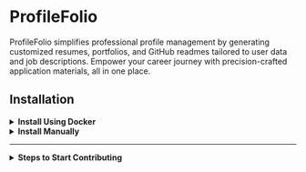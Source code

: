 # ProfileFolio

ProfileFolio simplifies professional profile management by generating customized resumes, portfolios, and GitHub readmes tailored to user data and job descriptions. Empower your career journey with precision-crafted application materials, all in one place.

## Installation

<details>
<summary><strong>Install Using Docker</strong></summary>

1.  Fork and Clone the Repository
2.  Run below commands to sping up docker container
    ```bash
    cd frontend && npm i
    ```
    ```bash
    docker-compose up --build
    ```
3.  Access the Application - Frontend: http://localhost:3000 - Backend: http://localhost:8080/api/user
</details>
<details>
<summary><strong>Install Manually</strong></summary>

> [!IMPORTANT]  
> These installation steps assume you already have Go, MongoDB and NodeJS installed on your machine.
> * Node JS - https://nodejs.org/en
> * GO      - https://go.dev/doc/install
> * MongoDB - https://www.mongodb.com/try/download/shell


 Open Mongodb atlas in localhost:27017
  Create `profileFolio` db and

**1.  Add this sample data in collection `users`**
___
```json
{
  "_id": { "$oid": "667b885950aa1b4215433ff4" },
  "basics": {
    "name": "Jane Smith",
    "username": "jsmith49",
    "label": "Software Engineer",
    "image": "https://janesmith.com/photo.jpg",
    "email": "jane.smith@gmail.com",
    "phone": "(123) 456-7890",
    "url": "https://janesmith.com",
    "summary": "Experienced software engineer with a passion for developing innovative programs.",
    "location": {
      "address": "123 Main St",
      "postalCode": "12345",
      "city": "Metropolis",
      "countryCode": "US",
      "region": "NY"
    },
    "profiles": [
      {
        "network": "LinkedIn",
        "username": "janesmith",
        "url": "https://linkedin.com/in/janesmith"
      },
      {
        "network": "GitHub",
        "username": "janesmith",
        "url": "https://github.com/janesmith"
      }
    ]
  },
  "work": [
    {
      "name": "TechCorp",
      "position": "Senior Developer",
      "url": "https://techcorp.com",
      "startDate": {
        "$date": "2018-05-01T00:00:00Z"
      },
      "endDate": null,
      "summary": "Developed and maintained various web applications.",
      "highlights": [
        "Led a team of developers to create a new e-commerce platform.",
        "Implemented a continuous integration and deployment pipeline."
      ]
    }
  ],
  "education": [
    {
      "institution": "State University",
      "url": "https://stateuniversity.edu",
      "area": "Computer Science",
      "studyType": "Bachelor",
      "startDate": {
        "$date": "2010-09-01T00:00:00Z"
      },
      "endDate": {
        "$date": "2014-06-01T00:00:00Z"
      },
      "score": "3.8",
      "scoreType": "CGPA",
      "courses": [
        "CS101 - Introduction to Computer Science",
        "CS202 - Data Structures",
        "CS303 - Algorithms"
      ]
    }
  ],
  "certificates": [
    {
      "name": "Certified Kubernetes Administrator",
      "date": { "$date": "2020-07-15T00:00:00Z" },
      "issuer": "CNCF",
      "url": "https://cncf.io/certified-kubernetes-administrator"
    }
  ],
  "skills": [
    {
      "name": "Web Development",
      "level": "Expert",
      "keywords": [
        { "$oid": "667b888850aa1b4215433ff8" },
        { "$oid": "667b888850aa1b4215433ff9" },
        { "$oid": "667b888850aa1b4215433ffa" }
      ]
    }
  ],
  "languages": [
    {
      "language": "English",
      "fluency": "Native"
    },
    {
      "language": "Spanish",
      "fluency": "Intermediate"
    }
  ],
  "interests": [
    {
      "name": "Traveling",
      "keywords": ["Backpacking", "Cultural Experiences"]
    }
  ],
  "projects": [
    {
      "name": "Personal Portfolio",
      "startDate": {
        "$date": "2020-01-01T00:00:00Z"
      },
      "endDate": {
        "$date": "2020-06-01T00:00:00Z"
      },
      "description": "Developed a personal portfolio website to showcase my projects and skills.",
      "highlights": [
        "Designed and implemented a responsive user interface.",
        "Integrated a blog section to share technical articles."
      ],
      "githubUrl": "https://github.com/janesmith/portfolio",
      "deployedUrl": "https://janesmith.com",
      "techStack": [
        { "$oid": "667b888850aa1b4215433ff8" },
        { "$oid": "667b888850aa1b4215433ff9" },
        { "$oid": "667b888850aa1b4215433ffa" }
      ]
    }
  ]
}
```

**2. Add this sample data in collection `skills`**
___

```json
[
  {
    "_id": {
      "$oid": "667b888850aa1b4215433ff8"
    },
    "name": "typescript",
    "level": "intermediate",
    "keywords": [""]
  },
  {
    "_id": {
      "$oid": "667b888850aa1b4215433ff9"
    },
    "name": "javascript",
    "level": "intermediate",
    "keywords": [""]
  },
  {
    "_id": {
      "$oid": "667b888850aa1b4215433ffa"
    },
    "name": "node",
    "level": "intermediate",
    "keywords": [""]
  }
]
```

**3. Copy the .env files for both Go and NextJS**
___

```bash
cp ./backend/.env.sample ./backend/.env
```

```bash
cp ./frontend/.env.sample ./frontend/.env
```

> NOTE 

For windows based system use the following command
___

```cmd
copy /Y frontend\.env.sample frontend\.env
```

```cmd
copy /Y backend\.env.sample backend\.env
```

**4. Launch the backend server**
___

```bash
go build && go run main.go
```

**5. Launch the frontend application**
___

```bash
npm run installer
```

```bash
npm start
```

- Access the Application 
  - Frontend: http://localhost:3000 
  - Backend: http://localhost:8080/api/user

</details>
<hr>
<details>
<summary><strong>Steps to Start Contributing</strong></summary>

To contribute to this project, follow these steps:

1. **Fork the Repository**:

   - Fork the repository from [profileFolio](https://github.com/krishnaacharyaa/profileFolio) to your GitHub account.

2. **Clone Your Fork**:

   - Clone your forked repository locally:

     ```sh
     git clone https://github.com/<your-username>/profileFolio.git
     ```

3. **Add Remote Repositories**:

   - Set up remotes for tracking changes from the original repository and pushing your changes:

     ```sh
     cd profileFolio
     git remote add upstream https://github.com/krishnaacharyaa/profileFolio.git
     git remote -v  # Verify remotes
     ```

   > Steps from 4th point, needs to followed with each new PR

4. **Stay Up-to-Date**:

- Before starting your work or submitting a pull request, sync your fork with the original repository:

  ```sh
   git pull upstream main
  ```

5. **Create a New Branch**:

   - Create a new branch for your work, naming it appropriately:

     ```sh
     # Switch to the main branch
     git switch main

     # Pull down any upstream changes
     git pull

     # Create a new branch to work on
     git switch --create bugfix/1234-name-of-the-issue
     ```

6. **Make Changes**:

   - Make your changes locally. Commit them using clear and concise messages.

7. **Push Changes and Open Pull Request**:

   - Push your branch to your forked repository:

     ```sh
     git push -u origin feature/1234-short-description
     ```

   - Open a pull request on the [profileFolio repository](https://github.com/krishnaacharyaa/profileFolio), following the template provided.

</details>
